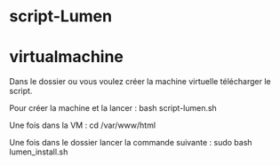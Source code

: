 # script-Lumen

# virtualmachine


Dans le dossier ou vous voulez créer la machine virtuelle télécharger le script.


Pour créer la machine et la lancer :
bash script-lumen.sh

Une fois dans la VM :
cd /var/www/html

Une fois dans le dossier lancer la commande suivante :
sudo bash lumen_install.sh
